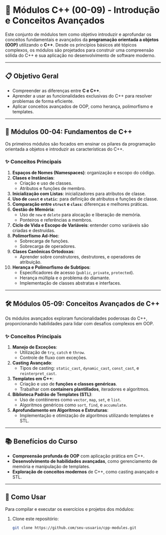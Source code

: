 # 🚀 Módulos C++ (00-09) - Introdução e Conceitos Avançados

Este conjunto de módulos tem como objetivo introduzir e aprofundar os conceitos fundamentais e avançados da **programação orientada a objetos (OOP)** utilizando o **C++**. Desde os princípios básicos até tópicos complexos, os módulos são projetados para construir uma compreensão sólida do C++ e sua aplicação no desenvolvimento de software moderno.

---

## 📋 Objetivo Geral

- Compreender as diferenças entre **C e C++**.  
- Aprender a usar as funcionalidades exclusivas do C++ para resolver problemas de forma eficiente.  
- Aplicar conceitos avançados de OOP, como herança, polimorfismo e templates.  

---

## 🧩 Módulos 00-04: Fundamentos de C++

Os primeiros módulos são focados em ensinar os pilares da programação orientada a objetos e introduzir as características do C++.

### ✨ Conceitos Principais
1. **Espaços de Nomes (Namespaces)**: organização e escopo do código.  
2. **Clases e Instâncias**:
   - Criação e uso de classes.  
   - Atributos e funções de membro.  
3. **Inicialização com Listas**: inicializadores para atributos de classe.  
4. **Uso de `const` e `static`**: para definição de atributos e funções de classe.  
5. **Comparação entre `struct` e `class`**: diferenças e melhores práticas.  
6. **Gestão de Memória**:
   - Uso de `new` e `delete` para alocação e liberação de memória.  
   - Ponteiros e referências a membros.  
7. **Ciclo de Vida e Escopo de Variáveis**: entender como variáveis são criadas e destruídas.  
8. **Polimorfismo Ad-Hoc**:
   - Sobrecarga de funções.  
   - Sobrecarga de operadores.  
9. **Clases Canônicas Ortodoxas**:
   - Aprender sobre construtores, destrutores, e operadores de atribuição.  
10. **Herança e Polimorfismo de Subtipos**:
    - Especificadores de acesso (`public`, `private`, `protected`).  
    - Herança múltipla e o problema do diamante.  
    - Implementação de classes abstratas e interfaces.  

---

## 🛠️ Módulos 05-09: Conceitos Avançados de C++

Os módulos avançados exploram funcionalidades poderosas do C++, proporcionando habilidades para lidar com desafios complexos em OOP.

### ✨ Conceitos Principais
1. **Manejo de Exceções**:
   - Utilização de `try`, `catch` e `throw`.  
   - Controle de fluxo com exceções.  
2. **Casting Avançado**:
   - Tipos de casting: `static_cast`, `dynamic_cast`, `const_cast`, e `reinterpret_cast`.  
3. **Templates em C++**:
   - Criação e uso de **funções e classes genéricas**.  
   - Trabalhar com **containers plantillados**, iteradores e algoritmos.  
4. **Biblioteca Padrão de Templates (STL)**:
   - Uso de contêineres como `vector`, `map`, `set`, e `list`.  
   - Algoritmos genéricos como `sort`, `find`, e `accumulate`.  
5. **Aprofundamento em Algoritmos e Estruturas**:
   - Implementação e otimização de algoritmos utilizando templates e STL.  

---

## 📚 Benefícios do Curso

- **Compreensão profunda de OOP** com aplicação prática em C++.  
- **Desenvolvimento de habilidades avançadas**, como gerenciamento de memória e manipulação de templates.  
- **Exploração de conceitos modernos** de C++, como casting avançado e STL.  

---

## 🚀 Como Usar

Para compilar e executar os exercícios e projetos dos módulos:  

1. Clone este repositório:  
   ```bash
   git clone https://github.com/seu-usuario/cpp-modules.git
